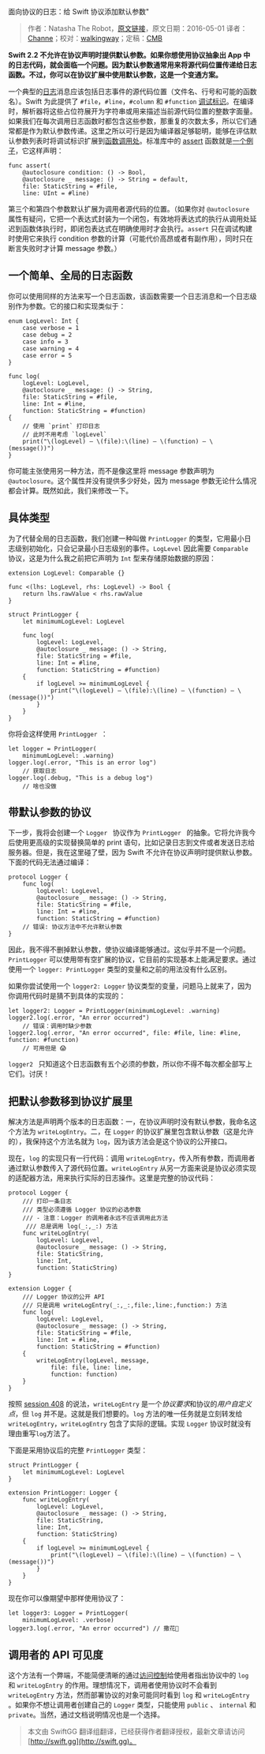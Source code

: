 面向协议的日志：给 Swift 协议添加默认参数"

> 作者：Natasha The Robot，[原文链接](http://oleb.net/blog/2016/05/default-arguments-in-protocols/)，原文日期：2016-05-01
> 译者：[Channe](http://www.jianshu.com/users/7a07113a6597/latest_articles)；校对：[walkingway](http://chengway.in/)；定稿：[CMB](https://github.com/chenmingbiao)
  









**Swift 2.2 不允许在协议声明时提供默认参数。如果你想使用协议抽象出 App 中的日志代码，就会面临一个问题。因为默认参数通常用来将源代码位置传递给日志函数。不过，你可以在协议扩展中使用默认参数，这是一个变通方案。**

一个典型的[日志](https://en.wikipedia.org/wiki/Logfile)消息应该包括日志事件的源代码位置（文件名、行号和可能的函数名）。Swift 为此提供了 `#file`，`#line`，`#column` 和 `#function` [调试标识](https://developer.apple.com/library/ios/documentation/Swift/Conceptual/Swift_Programming_Language/Expressions.html#//apple_ref/doc/uid/TP40014097-CH32-ID390)。在编译时，解析器将这些占位符展开为字符串或用来描述当前源代码位置的整数字面量。如果我们在每次调用日志函数时都包含这些参数，那重复的次数太多，所以它们通常都是作为默认参数传递。这里之所以可行是因为编译器足够聪明，能够在评估默认参数列表时将调试标识扩展到[函数调用处](https://en.wikipedia.org/wiki/Call_site)。标准库中的 [assert](http://swiftdoc.org/v2.2/func/assert/#func-assert_-bool_-string-file_-staticstring-line_-uint) 函数就是[一个例子](https://developer.apple.com/swift/blog/?id=15)，它这样声明：

    
    func assert(
        @autoclosure condition: () -> Bool,
        @autoclosure _ message: () -> String = default,
        file: StaticString = #file,
        line: UInt = #line)

第三个和第四个参数默认扩展为调用者源代码的位置。（如果你对 `@autoclosure` 属性有疑问，它把一个表达式封装为一个闭包，有效地将表达式的执行从调用处延迟到函数体执行时，即闭包表达式在明确使用时才会执行。`assert` 只在调试构建时使用它来执行 condition 参数的计算（可能代价高昂或者有副作用），同时只在断言失败时才计算 message 参数。）



## 一个简单、全局的日志函数

你可以使用同样的方法来写一个日志函数，该函数需要一个日志消息和一个日志级别作为参数。它的接口和实现类似于：

    
    enum LogLevel: Int {
        case verbose = 1
        case debug = 2
        case info = 3
        case warning = 4
        case error = 5
    }
    
    func log(
        logLevel: LogLevel,
        @autoclosure _ message: () -> String,
        file: StaticString = #file,
        line: Int = #line,
        function: StaticString = #function)
    {
        // 使用 `print` 打印日志
        // 此时不用考虑 `logLevel`
        print("\(logLevel) – \(file):\(line) – \(function) – \(message())")
    }

你可能主张使用另一种方法，而不是像这里将 message 参数声明为 `@autoclosure`。这个属性并没有提供多少好处，因为 message 参数无论什么情况都会计算。既然如此，我们来修改一下。

## 具体类型

为了代替全局的日志函数，我们创建一种叫做 `PrintLogger` 的类型，它用最小日志级别初始化，只会记录最小日志级别的事件。`LogLevel` 因此需要 `Comparable` 协议，这是为什么我之前把它声明为 `Int` 型来存储原始数据的原因：

    
    extension LogLevel: Comparable {}
    
    func <(lhs: LogLevel, rhs: LogLevel) -> Bool {
        return lhs.rawValue < rhs.rawValue
    }
    
    struct PrintLogger {
        let minimumLogLevel: LogLevel
    
        func log(
            logLevel: LogLevel,
            @autoclosure _ message: () -> String,
            file: StaticString = #file,
            line: Int = #line,
            function: StaticString = #function)
        {
            if logLevel >= minimumLogLevel {
                print("\(logLevel) – \(file):\(line) – \(function) – \(message())")
            }
        }
    }

你将会这样使用 `PrintLogger `：

    
    let logger = PrintLogger(
        minimumLogLevel: .warning)
    logger.log(.error, "This is an error log")
        // 获取日志
    logger.log(.debug, "This is a debug log")
        // 啥也没做

## 带默认参数的协议

下一步，我将会创建一个 `Logger ` 协议作为 `PrintLogger ` 的抽象。它将允许我今后使用更高级的实现替换简单的 print 语句，比如记录日志到文件或者发送日志给服务器。但是，我在这里碰了壁，因为 Swift 不允许在协议声明时提供默认参数。下面的代码无法通过编译：

    
    protocol Logger {
        func log(
            logLevel: LogLevel,
            @autoclosure _ message: () -> String,
            file: StaticString = #file,
            line: Int = #line,
            function: StaticString = #function)
        // 错误: 协议方法中不允许默认参数
    }

因此，我不得不删掉默认参数，使协议编译能够通过。这似乎并不是一个问题。`PrintLogger` 可以使用带有空扩展的协议，它目前的实现基本上能满足要求。通过使用一个 `logger: PrintLogger` 类型的变量和之前的用法没有什么区别。

如果你尝试使用一个 `logger2: Logger` 协议类型的变量，问题马上就来了，因为你调用代码时是猜不到具体的实现的：

    
    let logger2: Logger = PrintLogger(minimumLogLevel: .warning)
    logger2.log(.error, "An error occurred")
        // 错误：调用时缺少参数
    logger2.log(.error, "An error occurred", file: #file, line: #line, function: #function)
        // 可用但是 😱

`logger2 ` 只知道这个日志函数有五个必须的参数，所以你不得不每次都全部写上它们。讨厌！

## 把默认参数移到协议扩展里

解决方法是声明两个版本的日志函数：一，在协议声明时没有默认参数，我命名这个方法为 `writeLogEntry`。二，在 `Logger` 的协议扩展里包含默认参数（这是允许的），我保持这个方法名就为 `log`，因为该方法会是这个协议的公开接口。

现在，`log` 的实现只有一行代码：调用 `writeLogEntry`，传入所有参数，而调用者通过默认参数传入了源代码位置。`writeLogEntry` 从另一方面来说是协议必须实现的适配器方法，用来执行实际的日志操作。这里是完整的协议代码：

    
    protocol Logger {
        /// 打印一条日志
        /// 类型必须遵循 Logger 协议的必选参数
        /// - 注意：Logger 的调用者永远不应该调用此方法
         /// 总是调用 log(_:,_:) 方法
        func writeLogEntry(
            logLevel: LogLevel,
            @autoclosure _ message: () -> String,
            file: StaticString,
            line: Int,
            function: StaticString)
    }
    
    extension Logger {
        /// Logger 协议的公开 API
        /// 只是调用 writeLogEntry(_:,_:,file:,line:,function:) 方法
        func log(
            logLevel: LogLevel,
            @autoclosure _ message: () -> String,
            file: StaticString = #file,
            line: Int = #line,
            function: StaticString = #function)
        {
            writeLogEntry(logLevel, message,
                file: file, line: line,
                function: function)
        }
    }

按照 [session 408](https://developer.apple.com/videos/play/wwdc2015/408/) 的说法，`writeLogEntry` 是一个*协议要求*和协议的*用户自定义点*，但 `log` 并不是。这就是我们想要的。`log` 方法的唯一任务就是立刻转发给 `writeLogEntry`，`writeLogEntry` 包含了实际的逻辑。实现 `Logger` 协议时就没有理由重写`log`方法了。

下面是采用协议后的完整 `PrintLogger` 类型：

    
    struct PrintLogger {
        let minimumLogLevel: LogLevel
    }
    
    extension PrintLogger: Logger {
        func writeLogEntry(
            logLevel: LogLevel,
            @autoclosure _ message: () -> String,
            file: StaticString,
            line: Int,
            function: StaticString)
        {
            if logLevel >= minimumLogLevel {
                print("\(logLevel) – \(file):\(line) – \(function) – \(message())")
            }
        }
    }

现在你可以像期望中那样使用协议了：

    
    let logger3: Logger = PrintLogger(
        minimumLogLevel: .verbose)
    logger3.log(.error, "An error occurred") // 撒花🎉

## 调用者的 API 可见度

这个方法有一个弊端，不能简便清晰的通过[访问控制](https://developer.apple.com/library/ios/documentation/Swift/Conceptual/Swift_Programming_Language/AccessControl.html)给使用者指出协议中的 `log` 和 `writeLogEntry` 的作用。理想情况下，调用者使用协议时不会看到 `writeLogEntry` 方法，然而部署协议的对象可能同时看到 `log` 和 `writeLogEntry` 。如果你不想让调用者创建自己的 `Logger` 类型，只能使用 `public` 、 `internal` 和 `private`。当然，通过文档说明情况也是一个选择。

> 本文由 SwiftGG 翻译组翻译，已经获得作者翻译授权，最新文章请访问 [http://swift.gg](http://swift.gg)。